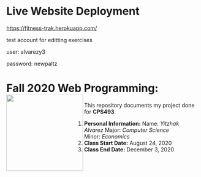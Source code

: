 # Live Website Deployment
https://fitness-trak.herokuapp.com/

test account for editting exercises

user: alvarezy3

password: newpaltz


# Fall 2020 Web Programming: <img align="left" width="200" height="200" src="https://www.newpaltz.edu/media/identity/logos/newpaltzlogo.jpg">

This repository documents my project done for **CPS493**.
1. **Personal Information:**
    Name: *Yitzhak Alvarez*
    Major: *Computer Science*  
    Minor: *Economics*   
2. **Class Start Date:** August 24, 2020
3. **Class End Date:** December 3, 2020
